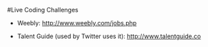 #Live Coding Challenges

* Weebly: http://www.weebly.com/jobs.php

* Talent Guide (used by Twitter uses it): http://www.talentguide.co